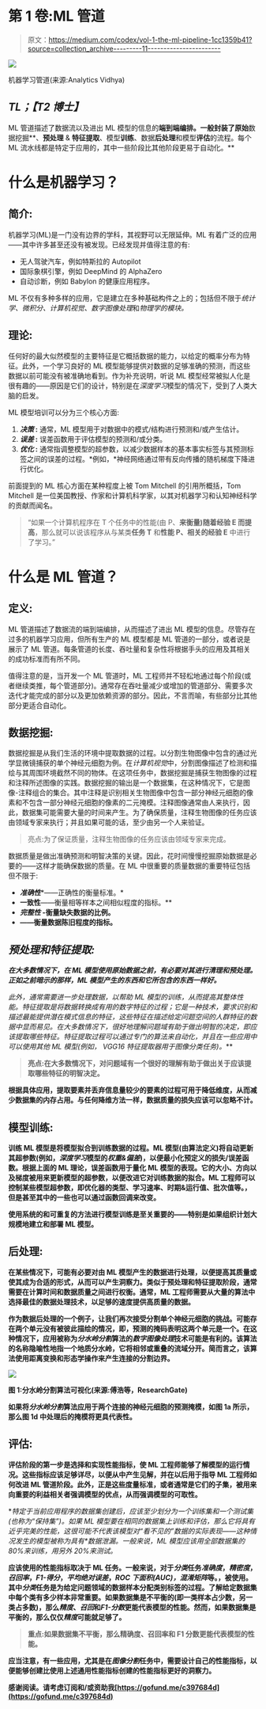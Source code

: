 # 第 1 卷:ML 管道

> 原文：<https://medium.com/codex/vol-1-the-ml-pipeline-1cc1359b41?source=collection_archive---------11----------------------->

![](img/01ee71b84e78c92ed2c8cd1a5cc7bb29.png)

机器学习管道(来源:Analytics Vidhya)

## ***TL；【T2 博士】***

ML 管道描述了数据流以及进出 ML 模型的信息的**端到端编排。一般封装了原始**数据挖掘**、**预处理** & **特征提取**、模型**训练**、数据**后处理**和模型**评估**的流程。每个 ML 流水线都是特定于应用的，其中一些阶段比其他阶段更易于自动化。**

# **什么是机器学习？**

## **简介:**

机器学习(ML)是一门没有边界的学科，其视野可以无限延伸。ML 有着广泛的应用——其中许多甚至还没有被发现。已经发现并值得注意的有:

*   无人驾驶汽车，例如特斯拉的 Autopilot
*   国际象棋引擎，例如 DeepMind 的 AlphaZero
*   自动诊断，例如 Babylon 的健康应用程序。

ML 不仅有多种多样的应用，它是建立在多种基础构件之上的；包括但不限于*统计学、微积分、计算机视觉、数字图像处理*和*物理学的模块。*

## **理论:**

任何好的最大似然模型的主要特征是它概括数据的能力，以给定的概率分布为特征。此外，一个学习良好的 ML 模型能够提供对数据的足够准确的预测，而这些数据以前可能没有被准确地看到。作为补充说明，听说 ML 模型经常被拟人化是很有趣的——原因是它们的设计，特别是在*深度学习*模型的情况下，受到了人类大脑的启发。

ML 模型培训可以分为三个核心方面:

1.  ***决策* :** 通常，ML 模型用于对数据中的模式/结构进行预测和/或产生估计。
2.  ***误差* :** 误差函数用于评估模型的预测和/或分类。
3.  ***优化* :** 通常指调整模型的超参数，以减少数据样本的基本事实标签与其预测标签之间的误差的过程。*例如，*神经网络通过带有反向传播的随机梯度下降进行优化。

前面提到的 ML 核心方面在某种程度上被 Tom Mitchell 的引用所概括，Tom Mitchell 是一位美国教授、作家和计算机科学家，以其对机器学习和认知神经科学的贡献而闻名。

> “如果一个计算机程序在 T 个任务中的性能(由 P、**来衡量)随着经验 E 而提高**，那么就可以说该程序从与某类**任务 T** 和**性能 P、**相关的**经验 E** 中进行了学习。”

# 什么是 ML 管道？

## 定义:

ML 管道描述了数据流的端到端编排，从而描述了进出 ML 模型的信息。尽管存在过多的机器学习应用，但所有生产的 ML 模型都是 ML 管道的一部分，或者说是展示了 ML 管道。每条管道的长度、吞吐量和复杂性将根据手头的应用及其相关的成功标准而有所不同。

值得注意的是，当开发一个 ML 管道时，ML 工程师并不轻松地通过每个阶段(或者继续类推，每个管道部分)。通常存在吞吐量减少或增加的管道部分、需要多次迭代才能完成的部分以及更加依赖资源的部分。因此，不言而喻，有些部分比其他部分更适合自动化。

## 数据挖掘:

数据挖掘是从我们生活的环境中提取数据的过程。以分割生物图像中包含的通过光学显微镜捕获的单个神经元细胞为例。在*计算机视觉*中，分割图像描述了检测和描绘与其周围环境截然不同的物体。在这项任务中，数据挖掘是捕获生物图像的过程和注释所述图像的实践。数据挖掘的输出是一个数据集，在这种情况下，它是图像-注释组合的集合。其中注释是识别相关生物图像中包含一部分神经元细胞的像素和不包含一部分神经元细胞的像素的二元掩模。注释图像通常由人来执行，因此，数据集可能需要大量的时间来产生。为了确保质量，注释生物图像的任务应该由领域专家来执行；并且如果可能的话，至少由另一个人来验证。

> 亮点:为了保证质量，注释生物图像的任务应该由领域专家来完成。

数据质量是做出准确预测和明智决策的关键。因此，花时间慢慢挖掘原始数据是必要的——这样才能确保数据的质量。在 ML 中很重要的质量数据的重要特征包括但不限于:

*   ***准确性****——正确性的衡量标准。*
*   ****一致性****——衡量相等样本之间相似程度的指标。**
*   *****完整性*** -衡量缺失数据的比例。**
*   ****——衡量数据陈旧程度的指标。****

## ***预处理和特征提取:***

***在大多数情况下，在 ML 模型使用原始数据之前，有必要对其进行清理和预处理。正如之前暗示的那样，ML 模型产生的东西和它所包含的东西一样好。***

***此外，通常需要进一步处理数据，以帮助 ML 模型的训练，从而提高其整体性能。特征提取是将数据转换成有用的数字特征的过程；它是一种技术，要求识别和描述最能提供潜在模式信息的特征，这些特征在描述给定问题空间的人群特征的数据中显而易见。在大多数情况下，很好地理解问题域有助于做出明智的决定，即应该提取哪些特征。特征提取过程可以通过专门的算法来自动化，并且在一些应用中可以使用其他 ML 模型(例如， *VGG16 特征提取器*用于*图像分类*任务)。***

> **亮点:在大多数情况下，对问题域有一个很好的理解有助于做出关于应该提取哪些特征的明智决定。**

**根据具体应用，提取要素并丢弃信息量较少的要素的过程可用于降低维度，从而减少数据集的内存占用。与任何降维方法一样，数据质量的损失应该可以忽略不计。**

## ****模型训练:****

**训练 ML 模型是将模型拟合到训练数据的过程。ML 模型(由算法定义)将自动更新其超参数(例如，*深度学习*模型的*权重&偏差*)，以便最小化预定义的损失/误差函数。根据上面的 ML 理论，误差函数用于量化 ML 模型的表现。它的大小、方向以及梯度被用来更新模型的超参数，以便改进它对训练数据的拟合。ML 工程师可以控制某些模型超参数，即优化器的类型、学习速率、时期&运行值、批次值等。，但是甚至其中的一些也可以通过函数回调来改变。**

**使用系统的和可重复的方法进行模型训练是至关重要的——特别是如果组织计划大规模地建立和部署 ML 模型。**

## ****后处理:****

**在某些情况下，可能有必要对由 ML 模型产生的数据进行处理，以便提高其质量或使其成为合适的形式，从而可以产生洞察力。类似于预处理和特征提取阶段，通常需要在计算时间和数据质量之间进行权衡。通常，ML 工程师需要从大量的算法中选择最佳的数据处理技术，以足够的速度提供高质量的数据。**

**作为数据后处理的一个例子，让我们再次接受分割单个神经元细胞的挑战。可能存在两个单元没有被彼此描绘的情况，即，预测的掩码表明这两个单元是一个。在这种情况下，应用被称为*分水岭分割*算法的*数字图像处理*技术可能是有利的。该算法的名称隐喻性地指一个地质分水岭，它将相邻或重叠的流域分开。简而言之，该算法使用距离变换和形态学操作来产生连接的分割边界。**

**![](img/84bbe957bc6daf4c2e31c6b1a0b3b3b0.png)**

**图 1:分水岭分割算法可视化(来源:傅浩等，ResearchGate)**

**如果将*分水岭分割*算法应用于两个连接的神经元细胞的预测掩模，如图 1a 所示，那么图 1d 中处理后的掩模将更具代表性。**

## ****评估**:**

**评估阶段的第一步是选择和实现性能指标，使 ML 工程师能够了解模型的运行情况。这些指标应该足够详尽，以便从中产生见解，并在以后用于指导 ML 工程师如何改进 ML 管道阶段。此外，正是这些度量标准，或者通常是它们的子集，被用来向重要的利益相关者强调模型的优点，从而强调模型的可取性。**

**特定于当前应用程序的数据集创建后，应该至少划分为一个训练集和一个测试集(也称为“保持集”)。如果 ML 模型要在相同的数据集上训练和评估，那么它将具有近乎完美的性能，这很可能不代表该模型对“看不见的”数据的实际表现——这种情况发生的模型被称为具有*数据泄漏。*一般来说，ML 模型应该用全部数据集的 80%来训练，用另外 20%来测试。**

**应该使用的性能指标取决于 ML 任务。一般来说，对于*分类*任务*准确度*，*精密度*，*召回率*，*F1-得分*，*平均绝对误差*，*ROC 下面积(AUC)，混淆矩阵*等。，被使用。其中*分类*任务是为给定问题领域的数据样本分配类别标签的过程。了解给定数据集中每个类有多少样本非常重要。如果数据集是不平衡的(即一类样本占少数，另一类占多数)，那么*精度*、*召回*和*F1-分数*更能代表模型的性能。然而，如果数据集是平衡的，那么仅仅*精度*可能就足够了。**

> **重点:如果数据集不平衡，那么精确度、召回率和 F1 分数更能代表模型的性能。**

**应当注意，有一些应用，尤其是在*图像分割*任务中，需要设计自己的性能指标，以便能够创建比使用上述通用性能指标创建的性能指标更好的洞察力。**

**感谢阅读。请考虑订阅和/或资助我[https://gofund.me/c397684d](https://gofund.me/c397684d)**